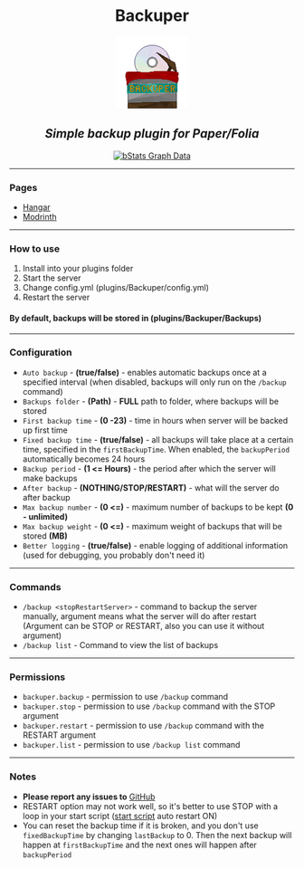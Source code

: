 <div align='center'>

# Backuper

<img height="128" src="images/backuper_logo.png" width="128"/>

## _Simple backup plugin for Paper/Folia_

[![bStats Graph Data](https://bstats.org/signatures/bukkit/Backuper.svg)](https://bstats.org/plugin/bukkit/Backuper)

</div>

---

### Pages

* [Hangar](https://hangar.papermc.io/Collagen/Backuper)
* [Modrinth](https://modrinth.com/plugin/backuper)

---

### How to use

1. Install into your plugins folder
2. Start the server
3. Change config.yml (plugins/Backuper/config.yml)
4. Restart the server

#### By default, backups will be stored in (plugins/Backuper/Backups)

---

### Configuration

* `Auto backup` - **(true/false)** - enables automatic backups once at a specified interval (when disabled, backups will only run on the `/backup` command)
* `Backups folder` - **(Path)** - **FULL** path to folder, where backups will be stored
* `First backup time` - **(0 -23)** - time in hours when server will be backed up first time
* `Fixed backup time` - **(true/false)** - all backups will take place at a certain time, specified in the `firstBackupTime`. When enabled, the `backupPeriod` automatically becomes 24 hours
* `Backup period` - **(1 <= Hours)** - the period after which the server will make backups
* `After backup` - **(NOTHING/STOP/RESTART)** - what will the server do after backup
* `Max backup number` - **(0 <=)** - maximum number of backups to be kept **(0 - unlimited)**
* `Max backup weight` - **(0 <=)** - maximum weight of backups that will be stored **(MB)**
* `Better logging` - **(true/false)** - enable logging of additional information (used for debugging, you probably don't need it)

---

### Commands

* `/backup <stopRestartServer>` - command to backup the server manually, argument means what the server will do after restart (Argument can be STOP or RESTART, also you can use it without argument)
* `/backup list` - Command to view the list of backups

---

### Permissions

* `backuper.backup` - permission to use `/backup` command
* `backuper.stop` - permission to use `/backup` command with the STOP argument
* `backuper.restart` - permission to use `/backup` command with the RESTART argument
* `backuper.list` - permission to use `/backup list` command

---

### Notes

* **Please report any issues to** [GitHub](https://github.com/DVDishka/Backuper/issues)
* RESTART option may not work well, so it's better to use STOP with a loop in your start script ([start script](https://flags.sh/) auto restart ON)
* You can reset the backup time if it is broken, and you don't use `fixedBackupTime` by changing `lastBackup` to 0. Then the next backup will happen at `firstBackupTime` and the next ones will happen after `backupPeriod`

